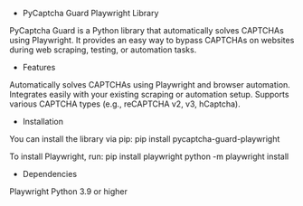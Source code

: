 * PyCaptcha Guard Playwright Library

PyCaptcha Guard is a Python library that automatically solves CAPTCHAs using Playwright. It provides an easy way to bypass CAPTCHAs on websites during web scraping, testing, or automation tasks.

* Features

Automatically solves CAPTCHAs using Playwright and browser automation.
Integrates easily with your existing scraping or automation setup.
Supports various CAPTCHA types (e.g., reCAPTCHA v2, v3, hCaptcha).

* Installation

You can install the library via pip:
pip install pycaptcha-guard-playwright

To install Playwright, run:
pip install playwright
python -m playwright install

* Dependencies

Playwright
Python 3.9 or higher
